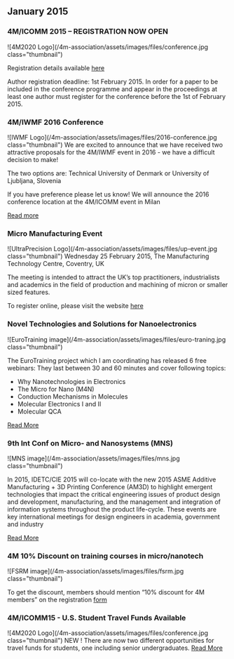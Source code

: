 ## January 2015

### 4M/ICOMM 2015 – REGISTRATION NOW OPEN

![4M2020 Logo](/4m-association/assets/images/files/conference.jpg class="thumbnail")

Registration details available [here](/4m-association/content/Conference-Registration)

Author registration deadline: 1st February 2015. In order for a paper to be included in the conference programme and appear in the proceedings at least one author must register for the conference before the 1st of February 2015.


### 4M/IWMF 2016 Conference

![IWMF Logo](/4m-association/assets/images/files/2016-conference.jpg class="thumbnail")
We are excited to announce that we have received two attractive proposals for the 4M/IWMF event in 2016 - we have a difficult decision to make!

The two options are:
Technical University of Denmark or University of Ljubljana, Slovenia

If you have preference please let us know! We will announce the 2016 conference location at the 4M/ICOMM event in Milan

[Read more](/4m-association/content/4MIWMF-2016-Proposals.html)

### Micro Manufacturing Event

![UltraPrecision Logo](/4m-association/assets/images/files/up-event.jpg class="thumbnail")
Wednesday 25 February 2015, The Manufacturing Technology Centre, Coventry, UK

The meeting is intended to attract the UK’s top practitioners, industrialists and academics in the field of production and machining of micron or smaller sized features. 


To register online, please visit the website [here](http://www.ultraprecision.org/news/events/micro-manufacturing-2/)


### Novel Technologies and Solutions for Nanoelectronics

![EuroTraining image](/4m-association/assets/images/files/euro-traning.jpg class="thumbnail")

The EuroTraining project which I am coordinating has released 6 free webinars:
They last between 30 and 60 minutes and cover following topics:
- Why Nanotechnologies in Electronics
- The Micro for Nano (M4N)
- Conduction Mechanisms in Molecules
- Molecular Electronics I and II
- Molecular QCA

[Read More](http://www.eurotraining.net/webinars.php)


### 9th Int Conf on Micro- and Nanosystems (MNS)

![MNS image](/4m-association/assets/images/files/mns.jpg class="thumbnail")

In 2015, IDETC/CIE 2015 will co-locate with the new 2015 ASME Additive Manufacturing + 3D Printing Conference (AM3D) to highlight emergent technologies that impact the critical engineering issues of product design and development, manufacturing, and the management and integration of information systems throughout the product life-cycle. These events are key international meetings for design engineers in academia, government and industry

[Read More](http://www.asmeconferences.org/IDETC2015/index.cfm)


### 4M 10% Discount on training courses in micro/nanotech

![FSRM image](/4m-association/assets/images/files/fsrm.jpg class="thumbnail")

To get the discount, members should mention “10% discount for 4M members” on the registration [form](http://www.fsrm.ch/agendas/Micro-et-Nano-Technologies/)



### 4M/ICOMM15 - U.S. Student Travel Funds Available

![4M2020 Logo](/4m-association/assets/images/files/conference.jpg class="thumbnail")
NEW ! There are now two different opportunities for travel funds for students, one including senior undergraduates.
[Read More](http://www.4m-icomm-2015.polimi.it/travel_fund.php)
